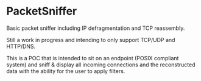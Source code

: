 # PacketSniffer

Basic packet sniffer including IP defragmentation and TCP reassembly.

Still a work in progress and intending to only support TCP/UDP and HTTP/DNS.

This is a POC that is intended to sit on an endpoint (POSIX compliant system) and sniff & display all incoming connections and the reconstructed data with the ability for the user to apply filters.
